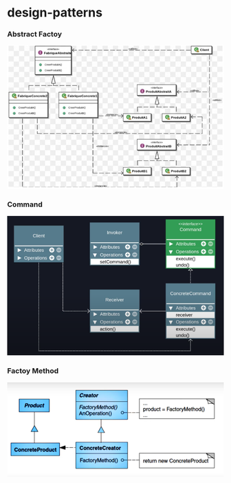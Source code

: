 # design-patterns


### Abstract Factoy

![Abstract Factory](https://github.com/cintia-valente/design-patterns/blob/a2a19c497e691b74c80263b32c5c1621898f9560/Abstract%20Factory.PNG)

### Command
![Command](https://github.com/cintia-valente/design-patterns/blob/a2a19c497e691b74c80263b32c5c1621898f9560/Command.png)

### Factoy Method

![Abstract Factory](https://github.com/cintia-valente/design-patterns/blob/a2a19c497e691b74c80263b32c5c1621898f9560/Factory%20Method.png)

